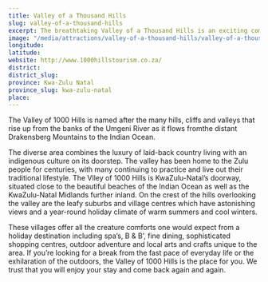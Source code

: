 ```yaml
---
title: Valley of a Thousand Hills
slug: valley-of-a-thousand-hills
excerpt: The breathtaking Valley of a Thousand Hills is an exciting component of Durban and South Africa's province of KwaZulu-Natal - the Kingdom of the Zulu. The Valley of 1000 Hills is one of those few holiday destinations that has something for everyone. Unspoilt nature, wildlife, magnificent scenery, wining and dining, and warm country hospitality just a half an hour's drive from the centre of Durban. The area is named after the thousands of hills which tumble down to the mighty Umgeni River, which flows from the distant Drakensberg Mountains to the warm inviting Indian Ocean.
image: "/media/attractions/valley-of-a-thousand-hills/valley-of-a-thousand-hills-kwa-zulu-natal.jpg"
longitude: 
latitude: 
website: http://www.1000hillstourism.co.za/
district: 
district_slug: 
province: Kwa-Zulu Natal
province_slug: kwa-zulu-natal
place: 
---
```

The Valley of 1000 Hills is named after the many hills, cliffs and valleys that rise up from the banks of the Umgeni River as it flows fromthe distant Drakensberg Mountains to the Indian Ocean.

The diverse area combines the luxury of laid-back country living with an indigenous culture on its doorstep. The valley has been home to the Zulu people for centuries, with many continuing to practice and live out their traditional lifestyle. The Vlley of 1000 Hills is KwaZulu-Natal’s doorway, situated close to the beautiful beaches of the Indian Ocean as well as the KwaZulu-Natal Midlands further inland. On the crest of the hills overlooking the valley are the leafy suburbs and village centres which have astonishing views and a year-round holiday climate of warm summers and cool winters.

These villages offer all the creature comforts one would expect from a holiday destination including spa’s, B & B’, fine dining, sophisticated shopping centres, outdoor adventure and local arts and crafts unique to the area. If you’re looking for a break from the fast pace of everyday life or the exhilaration of the outdoors, the Valley of 1000 Hills is the place for you. We trust that you will enjoy your stay and come back again and again.